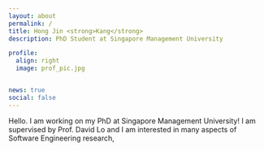 ```yaml
---
layout: about
permalink: /
title: Hong Jin <strong>Kang</strong> 
description: PhD Student at Singapore Management University

profile:
  align: right
  image: prof_pic.jpg


news: true
social: false
---
```



Hello. I am working on my PhD at Singapore Management University! 
I am supervised by Prof. David Lo and I am interested in many aspects of Software Engineering research,

